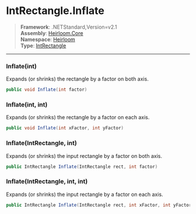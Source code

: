 # IntRectangle.Inflate

> **Framework**: .NETStandard,Version=v2.1  
> **Assembly**: [Heirloom.Core][0]  
> **Namespace**: [Heirloom][0]  
> **Type**: [IntRectangle][1]

--------------------------------------------------------------------------------

### Inflate(int)

Expands (or shrinks) the rectangle by a factor on both axis.

```cs
public void Inflate(int factor)
```

### Inflate(int, int)

Expands (or shrinks) the rectangle by a factor on each axis.

```cs
public void Inflate(int xFactor, int yFactor)
```

### Inflate(IntRectangle, int)

Expands (or shrinks) the input rectangle by a factor on both axis.

```cs
public IntRectangle Inflate(IntRectangle rect, int factor)
```

### Inflate(IntRectangle, int, int)

Expands (or shrinks) the input rectangle by a factor on each axis.

```cs
public IntRectangle Inflate(IntRectangle rect, int xFactor, int yFactor)
```

[0]: ../Heirloom.Core.md
[1]: Heirloom.IntRectangle.md
